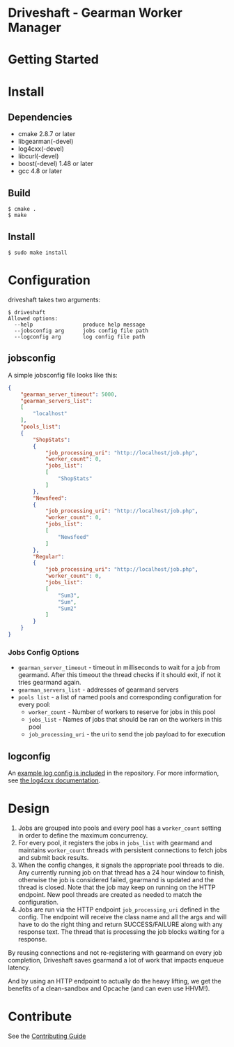 # Driveshaft - Gearman Worker Manager

# Getting Started

# Install
## Dependencies
* cmake 2.8.7 or later
* libgearman(-devel)
* log4cxx(-devel)
* libcurl(-devel)
* boost(-devel) 1.48 or later
* gcc 4.8 or later

## Build
```
$ cmake .
$ make
```

## Install
```
$ sudo make install
```

# Configuration
driveshaft takes two arguments:
```
$ driveshaft
Allowed options:
  --help                produce help message
  --jobsconfig arg      jobs config file path
  --logconfig arg       log config file path
```

## jobsconfig
A simple jobsconfig file looks like this:
```json
{
    "gearman_server_timeout": 5000,
    "gearman_servers_list":
    [
        "localhost"
    ],
    "pools_list":
    {
        "ShopStats":
        {
            "job_processing_uri": "http://localhost/job.php",
            "worker_count": 0,
            "jobs_list":
            [
                "ShopStats"
            ]
        },
        "Newsfeed":
        {
            "job_processing_uri": "http://localhost/job.php",
            "worker_count": 0,
            "jobs_list":
            [
                "Newsfeed"
            ]
        },
        "Regular":
        {
            "job_processing_uri": "http://localhost/job.php",
            "worker_count": 0,
            "jobs_list":
            [
                "Sum3",
                "Sum",
                "Sum2"
            ]
        }
    }
}
```

### Jobs Config Options
* `gearman_server_timeout` - timeout in milliseconds to wait for a job from gearmand.
After this timeout the thread checks if it should exit, if not it tries gearmand again.
* `gearman_servers_list` - addresses of gearmand servers
* `pools list` - a list of named pools and corresponding configuration for every pool:
    * `worker_count` - Number of workers to reserve for jobs in this pool
    * `jobs_list` - Names of jobs that should be ran on the workers in this pool
    * `job_processing_uri` - the uri to send the job payload to for execution

## logconfig
An [example log config is
included](https://github.com/keyurdg/driveshaft/blob/master/logconfig.xml) in
the repository. For more information, see
[the log4cxx documentation](https://logging.apache.org/log4cxx/usage.html).

# Design
1. Jobs are grouped into pools and every pool has a `worker_count` setting in order
to define the maximum concurrency.
2. For every pool, it registers the jobs in `jobs_list` with gearmand and maintains
`worker_count` threads with persistent connections to fetch jobs and submit back
results.
3. When the config changes, it signals the appropriate pool threads to die. Any
currently running job on that thread has a 24 hour window to finish, otherwise
the job is considered failed, gearmand is updated and the thread is closed. Note
that the job may keep on running on the HTTP endpoint. New pool threads are
created as needed to match the configuration.
4. Jobs are run via the HTTP endpoint `job_processing_uri` defined in the config. The endpoint
will receive the class name and all the args and will have to do the right thing and
return SUCCESS/FAILURE along with any response text. The thread that is
processing the job blocks waiting for a response.

By reusing connections and not re-registering with gearmand on every job completion,
Driveshaft saves gearmand a lot of work that impacts enqueue latency.

And by using an HTTP endpoint to actually do the heavy lifting, we get the
benefits of a clean-sandbox and Opcache (and can even use HHVM!).

# Contribute
See the [Contributing Guide](https://github.com/keyurdg/driveshaft/blob/master/CONTRIBUTING.md)
